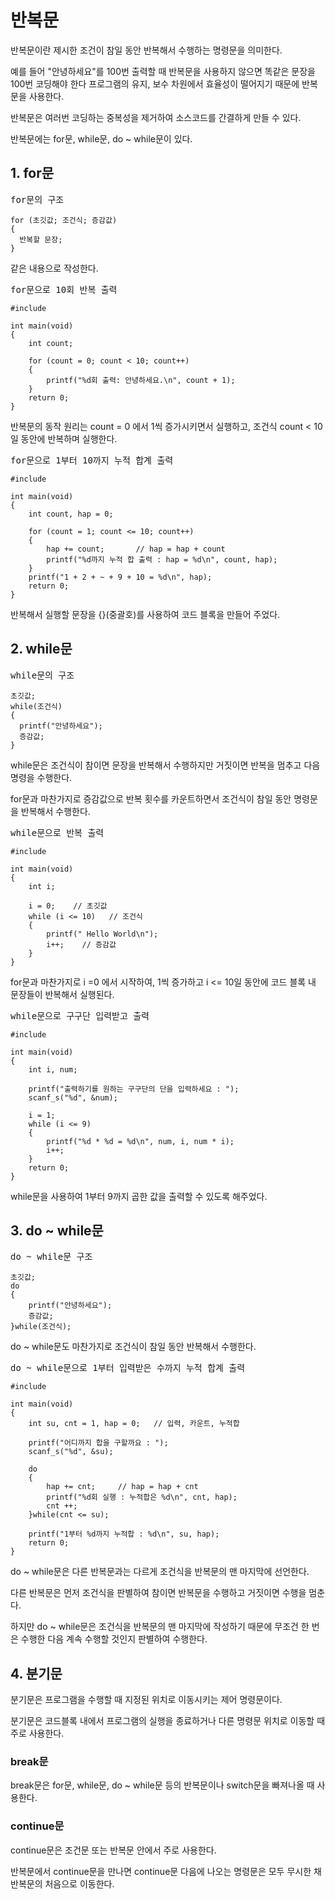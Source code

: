 # 반복문

반복문이란 제시한 조건이 참일 동안 반복해서 수행하는 명령문을 의미한다. 

예를 들어 "안녕하세요"를 100번 출력할 때 반복문을 사용하지 않으면 똑같은 문장을 100번 코딩해야 한다
프로그램의 유지, 보수 차원에서 효율성이 떨어지기 때문에 반복문을 사용한다.

반복문은 여러번 코딩하는 중복성을 제거하여 소스코드를 간결하게 만들 수 있다.

반복문에는 for문, while문, do ~ while문이 있다.

## 1. for문

<pre>for문의 구조
<code>
for (초깃값; 조건식; 증감값)
{
  반복할 문장;
}</code></pre>
같은 내용으로 작성한다. 

<pre>for문으로 10회 반복 출력
<code>
#include<stdio.h>

int main(void)
{
	int count;

	for (count = 0; count < 10; count++)
	{
		printf("%d회 출력: 안녕하세요.\n", count + 1);
	}
	return 0;
}</code></pre>
반복문의 동작 원리는 count = 0 에서 1씩 증가시키면서 실행하고, 조건식 count < 10일 동안에 반복하며 실행한다.

<pre>for문으로 1부터 10까지 누적 합계 출력
<code>
#include<stdio.h>

int main(void)
{
	int count, hap = 0;
	
	for (count = 1; count <= 10; count++)
	{
		hap += count;       // hap = hap + count
	 	printf("%d까지 누적 합 출력 : hap = %d\n", count, hap);
	}
	printf("1 + 2 + ~ + 9 + 10 = %d\n", hap); 
	return 0;
}</code></pre>
반복해서 실행할 문장을 {}(중괄호)를 사용하여 코드 블록을 만들어 주었다.

## 2. while문

<pre>while문의 구조
<code>
초깃값;
while(조건식)
{
  printf("안녕하세요");
  증감값;
}</code></pre>
while문은 조건식이 참이면 문장을 반복해서 수행하지만 거짓이면 반복을 멈추고 다음 명령을 수행한다.

for문과 마찬가지로 증감값으로 반복 횟수를 카운트하면서 조건식이 참일 동안 명령문을 반복해서 수행한다.

<pre>while문으로 반복 출력
<code>
#include<stdio.h>

int main(void)
{
	int i;

	i = 0;    // 초깃값
	while (i <= 10)   // 조건식
	{
		printf(" Hello World\n");
		i++;    // 증감값
	}
}</code></pre>
for문과 마찬가지로 i =0 에서 시작하여, 1씩 증가하고 i <= 10일 동안에 코드 블록 내 문장들이 반복해서 실행된다.

<pre>while문으로 구구단 입력받고 출력
<code>
#include<stdio.h>

int main(void)
{
	int i, num;

	printf("출력하기를 원하는 구구단의 단을 입력하세요 : ");
	scanf_s("%d", &num);

	i = 1;
	while (i <= 9)
	{
		printf("%d * %d = %d\n", num, i, num * i);
		i++;
	}
	return 0;
}</code></pre>
while문을 사용하여 1부터 9까지 곱한 값을 출력할 수 있도록 해주었다.

## 3. do ~ while문

<pre>do ~ while문 구조
<code>
초깃값;
do
{
	printf("안녕하세요");
	증감값;
}while(조건식);</code></pre>
do ~ while문도 마찬가지로 조건식이 참일 동안 반복해서 수행한다.

<pre>do ~ while문으로 1부터 입력받은 수까지 누적 합계 출력
<code>
#include<stdio.h>

int main(void)
{
	int su, cnt = 1, hap = 0;	// 입력, 카운트, 누적합

	printf("어디까지 합을 구할까요 : ");
	scanf_s("%d", &su);

	do
	{
		hap += cnt; 	// hap = hap + cnt
		printf("%d회 실행 : 누적합은 %d\n", cnt, hap);
		cnt ++;
	}while(cnt <= su);

	printf("1부터 %d까지 누적합 : %d\n", su, hap);
	return 0;
}</code></pre>
do ~ while문은 다른 반복문과는 다르게 조건식을 반복문의 맨 마지막에 선언한다.

다른 반복문은 먼저 조건식을 판별하여 참이면 반복문을 수행하고 거짓이면 수행을 멈춘다. 

하지만 do ~ while문은 조건식을 반복문의 맨 마지막에 작성하기 때문에 무조건 한 번은 수행한 다음 계속 수행할 것인지 판별하여 수행한다.

## 4. 분기문

분기문은 프로그램을 수행할 때 지정된 위치로 이동시키는 제어 명령문이다.

분기문은 코드블록 내에서 프로그램의 실행을 종료하거나 다른 명령문 위치로 이동할 때 주로 사용한다.

### break문

break문은 for문, while문, do ~ while문 등의 반복문이나 switch문을 빠져나올 때 사용한다.

### continue문

continue문은 조건문 또는 반복문 안에서 주로 사용한다.

반복문에서 continue문을 만나면 continue문 다음에 나오는 명령문은 모두 무시한 채 반복문의 처음으로 이동한다.